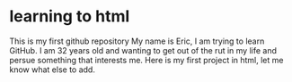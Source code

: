 # learning to html
This is my first github repository
My name is Eric, I am trying to learn GitHub. I am 32 years old and wanting to get out of the rut in my life and persue something that interests me. Here is my first project in html, let me know what else to add. 
